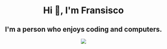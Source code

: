<h1 align="center">Hi 👋, I'm Fransisco </h1>
<h2 align="center">I'm a person who enjoys coding and computers.</h2>


<!-- Nothing weird to see here -->
<p align="center">
<img align="center" src="https://spotify-github-profile.vercel.app/api/view.svg?uid=31ne6p3b7ubdlw277wivafv5hb2q&redirect=true][https://spotify-github-profile.vercel.app/api/view.svg?uid=31ne6p3b7ubdlw277wivafv5hb2q&cover_image=true&theme=default&show_offline=true&background_color=121212&interchange=true&bar_color=53b14f&bar_color_cover=false)" >
